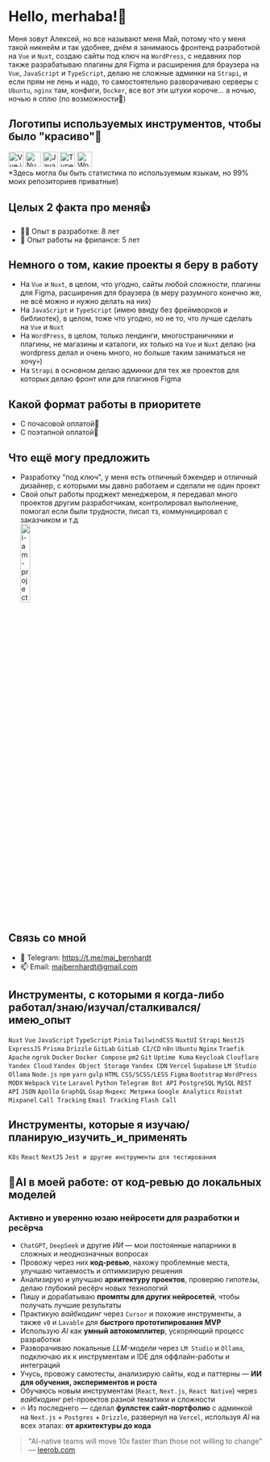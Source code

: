 # Hello, merhaba!👋

Меня зовут Алексей, но все называют меня Май, потому что у меня такой никнейм и так удобнее, днём я занимаюсь фронтенд разработкой на `Vue` и `Nuxt`, создаю сайты под ключ на `WordPress`, с недавних пор также разрабатываю плагины для Figma и расширения для браузера на `Vue`, `JavaScript` и `TypeScript`, делаю не сложные админки на `Strapi`, и если прям не лень и надо, то самостоятельно разворачиваю серверы с `Ubuntu`, `nginx` там, конфиги, `Docker`, все вот эти штуки короче... а ночью, ночью я сплю (по возможности🤖)

## Логотипы используемых инструментов, чтобы было "красиво"👀
<div>
  <img src="https://cdn.jsdelivr.net/gh/devicons/devicon/icons/vuejs/vuejs-original.svg" alt="Vue.js" width="30" height="30"/>
  <img src="https://cdn.jsdelivr.net/gh/devicons/devicon/icons/nuxtjs/nuxtjs-original.svg" alt="Nuxt.js" width="30" height="30"/>
  <img src="https://cdn.jsdelivr.net/gh/devicons/devicon/icons/javascript/javascript-original.svg" alt="JavaScript" width="30" height="30"/>
  <img src="https://cdn.jsdelivr.net/gh/devicons/devicon/icons/typescript/typescript-original.svg" alt="TypeSctipt" width="30" height="30"/>
  <img src="https://cdn.jsdelivr.net/gh/devicons/devicon/icons/wordpress/wordpress-plain.svg" alt="WordPress" width="30" height="30"/>
</div>
*Здесь могла бы быть статистика по используемым языкам, но 99% моих репозиториев приватные)

## Целых 2 факта про меня👍
- 🧑‍💻 Опыт в разработке: 8 лет
- 💼 Опыт работы на фрилансе: 5 лет

## Немного о том, какие проекты я беру в работу
- На `Vue` и `Nuxt`, в целом, что угодно, сайты любой сложности, плагины для Figma, расширения для браузера (в меру разумного конечно же, не всё можно и нужно делать на них)
- На `JavaScript` и `TypeScript` (имею ввиду без фреймворков и библиотек), в целом, тоже что угодно, но не то, что лучше сделать на `Vue` и `Nuxt`
- На `WordPress`, в целом, только лендинги, многостраничники и плагины, не магазины и каталоги, их только на `Vue` и `Nuxt` делаю (на wordpress делал и очень много, но больше таким заниматься не хочу💀)
- На `Strapi` в основном делаю админки для тех же проектов для которых делаю фронт или для плагинов Figma

## Какой формат работы в приоритете
- С почасовой оплатой💸
- С поэтапной оплатой💸

## Что ещё могу предложить
- Разработку "под ключ", у меня есть отличный бэкендер и отличный дизайнер, с которыми мы давно работаем и сделали не один проект
- Свой опыт работы проджект менеджером, я передавал много проектов другим разработчикам, контролировал выполнение, помогал если были трудности, писал тз, коммуницировал с заказчиком и т.д
  <div>
    <img src="https://i.ytimg.com/vi/S1py4LMm0gc/maxresdefault.jpg" alt="i-am-project-manager" width="20%" height="20%" /> 
  </div>

## Связь со мной
- 💼 Telegram: https://t.me/maj_bernhardt
- 📫 Email: majbernhardt@gmail.com

## Инструменты, с которыми я когда-либо работал/знаю/изучал/сталкивался/имею_опыт
`Nuxt` `Vue` `JavaScript` `TypeScript` `Pinia` `TailwindCSS` `NuxtUI` `Strapi` `NestJS` `ExpressJS` `Prisma` `Drizzle` `GitLab` `GitLab CI/CD` `n8n` `Ubuntu` `Nginx` `Traefik` `Apache` `ngrok` `Docker` `Docker Compose` `pm2` `Git` `Uptime Kuma` `Keycloak` `Clouflare` `Yandex Cloud` `Yandex Object Storage` `Yandex CDN` `Vercel` `Supabase` `LM Studio` `Ollama` `Node.js` `npm` `yarn` `gulp` `HTML` `CSS/SCSS/LESS` `Figma` `Bootstrap` `WordPress` `MODX` `Webpack` `Vite` `Laravel` `Python` `Telegram Bot API` `PostgreSQL` `MySQL` `REST API` `JSON` `Apollo` `GraphQL` `Gsap` `Яндекс Метрика` `Google Analytics` `Roistat` `Mixpanel` `Сall Tracking` `Email Tracking` `Flash Call`

## Инструменты, которые я изучаю/планирую_изучить_и_применять
`K8s` `React` `NextJS` `Jest и другие инструменты для тестирования`

## 🤖AI в моей работе: от код-ревью до локальных моделей

<!-- <div>
  <img src="https://unpkg.com/@lobehub/icons-static-svg@latest/icons/openai.svg" alt="ChatGPT" width="30" height="30"/>
  <img src="https://unpkg.com/@lobehub/icons-static-svg@latest/icons/deepseek.svg" alt="DeepSeek" width="30" height="30"/>
  <img src="https://unpkg.com/@lobehub/icons-static-svg@latest/icons/cursor.svg" alt="Cursor" width="30" height="30"/>
  <img src="https://unpkg.com/@lobehub/icons-static-svg@latest/icons/v0.svg" alt="V0" width="30" height="30"/>
  <img src="https://unpkg.com/@lobehub/icons-static-svg@latest/icons/lovable.svg" alt="Lovable" width="30" height="30"/>
  <img src="https://unpkg.com/@lobehub/icons-static-svg@latest/icons/n8n.svg" alt="n8n" width="30" height="30"/>
  <img src="https://unpkg.com/@lobehub/icons-static-svg@latest/icons/cline.svg" alt="Cline" width="30" height="30"/>
  <img src="https://unpkg.com/@lobehub/icons-static-svg@latest/icons/ollama.svg" alt="Ollama" width="30" height="30"/>
  <img src="https://unpkg.com/@lobehub/icons-static-svg@latest/icons/lmstudio.svg" alt="LM Studio" width="30" height="30"/>
</div> -->

### Активно и уверенно юзаю нейросети для разработки и ресёрча

- `ChatGPT`, `DeepSeek` и другие *ИИ* — мои постоянные напарники в сложных и неоднозначных вопросах
- Провожу через них **код-ревью**, нахожу проблемные места, улучшаю читаемость и оптимизирую решения
- Анализирую и улучшаю **архитектуру проектов**, проверяю гипотезы, делаю глубокий ресёрч новых технологий
- Пишу и дорабатываю **промпты для других нейросетей**, чтобы получать лучшие результаты
- Практикую *вайбкодинг* через `Cursor` и похожие инструменты, а также `v0` и `Lavable` для **быстрого прототипирования MVP**
- Использую *AI* как **умный автокомплитер**, ускоряющий процесс разработки
- Разворачиваю локальные *LLM-модели* через `LM Studio` и `Ollama`, подключаю их к инструментам и IDE для оффлайн-работы и интеграций
- Учусь, провожу самотесты, анализирую сайты, код и паттерны — **ИИ для обучения, экспериментов и роста**
- Обучаюсь новым инструментам (`React`, `Next.js`, `React Native`) через *вайбкодинг* pet-проектов разной тематики и сложности
- 🔥 Из последнего — сделал **фуллстек сайт-портфолио** с админкой на `Next.js` + `Postgres` + `Drizzle`, развернул на `Vercel`, используя *AI* на всех этапах: **от архитектуры до кода**

> "AI-native teams will move 10x faster than those not willing to change" — [leerob.com](https://leerob.com/)
